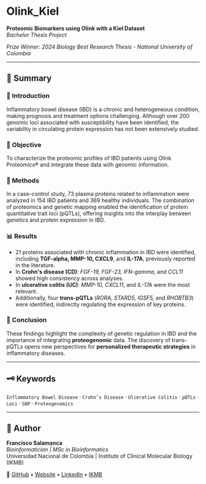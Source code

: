 # Olink_Kiel

**Proteomic Biomarkers using Olink with a Kiel Dataset**  
_Bachelor Thesis Project_

_Prize Winner: 2024 Biology Best Research Thesis - National University of Colombia_

---

## 🧬 Summary

### 🧾 Introduction
Inflammatory bowel disease (IBD) is a chronic and heterogeneous condition, making prognosis and treatment options challenging. Although over 200 genomic loci associated with susceptibility have been identified, the variability in circulating protein expression has not been extensively studied.

### 🎯 Objective
To characterize the proteomic profiles of IBD patients using Olink Proteomics® and integrate these data with genomic information.

### 🔬 Methods
In a case-control study, 73 plasma proteins related to inflammation were analyzed in 154 IBD patients and 369 healthy individuals. The combination of proteomics and genetic mapping enabled the identification of protein quantitative trait loci (pQTLs), offering insights into the interplay between genetics and protein expression in IBD.

### 📊 Results
- 21 proteins associated with chronic inflammation in IBD were identified, including **TGF-alpha, MMP-10, CXCL9**, and **IL-17A**, previously reported in the literature.
- In **Crohn's disease (CD)**: *FGF-19, FGF-23, IFN-gamma*, and *CCL11* showed high consistency across analyses.
- In **ulcerative colitis (UC)**: *MMP-10, CXCL11*, and *IL-17A* were the most relevant.
- Additionally, four **trans-pQTLs** (*RORA, STARD5, IGSF5,* and *RHOBTB3*) were identified, indirectly regulating the expression of key proteins.

### 🧩 Conclusion
These findings highlight the complexity of genetic regulation in IBD and the importance of integrating **proteogenomic** data. The discovery of trans-pQTLs opens new perspectives for **personalized therapeutic strategies** in inflammatory diseases.

---

## 🗝️ Keywords
`Inflammatory Bowel Disease` · `Crohn’s Disease` · `Ulcerative Colitis` · `pQTLs` · `Loci` · `SNP` · `Proteogenomics`

---

## 👤 Author

**Francisco Salamanca**  
_Bioinformatician | MSc in Bioinformatics_  
Universidad Nacional de Colombia | Institute of Clinical Molecular Biology (IKMB)

🔗 [GitHub](https://github.com/fsalamancar) • [Website](https://fsalamancar.github.io/) • [LinkedIn](https://www.linkedin.com/in/fjosesala/) • [IKMB](https://www.ikmb.uni-kiel.de/people/francisco-salamanca/)
